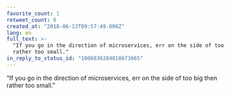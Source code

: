 ```yaml
---
favorite_count: 1
retweet_count: 0
created_at: "2018-06-13T09:57:49.000Z"
lang: en
full_text: >-
  "If you go in the direction of microservices, err on the side of too big then
  rather too small."
in_reply_to_status_id: "1006836284818673665"
---
```


"If you go in the direction of microservices, err on the side of too big then
rather too small."
